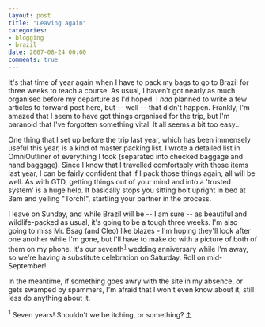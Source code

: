 ```yaml
---
layout: post
title: "Leaving again"
categories:
- blogging
- brazil
date: 2007-08-24 00:00
comments: true
---
```


<p>It's that time of year again when I have to pack my bags to go to Brazil for three weeks to teach a course. As usual, I haven't got nearly as much organised before my departure as I'd hoped. I <em>had</em> planned to write a few articles to forward post here, but -- well -- that didn't happen. Frankly, I'm amazed that I seem to have got things organised for the trip, but I'm paranoid that I've forgotten something vital. It all seems a bit too easy...</p>

<p>One thing that I set up before the trip last year, which has been immensely useful this year, is a kind of master packing list. I wrote a detailed list in OmniOutliner of everything I took (separated into checked baggage and hand baggage). Since I know that I travelled comfortably with those items last year, I can be fairly confident that if I pack those things again, all will be well. As with GTD, getting things out of your mind and into a 'trusted system' is a huge help. It basically stops you sitting bolt upright in bed at 3am and yelling "Torch!", startling your partner in the process.</p>

<p>I leave on Sunday, and while Brazil will be -- I am sure -- as beautiful and wildlife-packed as usual, it's going to be a tough three weeks. I'm also going to miss Mr. Bsag (and Cleo) like blazes - I'm hoping they'll look after one another while I'm gone, but I'll have to make do with a picture of both of them on my phone. It's our seventh<sup id="r1-240807"><a href="#f1-240807">1</a></sup> wedding anniversary while I'm away, so we're having a substitute celebration on Saturday. Roll on mid-September!</p>

<p>In the meantime, if something goes awry with the site in my absence, or gets swamped by spammers, I'm afraid that I won't even know about it, still less do anything about it.</p>

<p><sup id="f1-240807">1</sup> Seven years! Shouldn't we be itching, or something? <a href="#r1-240807">&uarr;</a></p>


